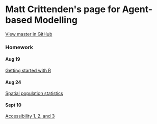 # Matt Crittenden's page for Agent-based Modelling

[View master in GitHub](https://github.com/micrittenden/Data440-AgentBasedModelling)

### Homework

#### Aug 19

[Getting started with R](HW/1.2_Getting_started_w_R/README.md)

#### Aug 24

[Spatial population statistics](HW/2.1_Spatial_population_statistics/README.md)

#### Sept 10

[Accessibility 1, 2, and 3](HW/2.3_Accessibility_123/README.md)